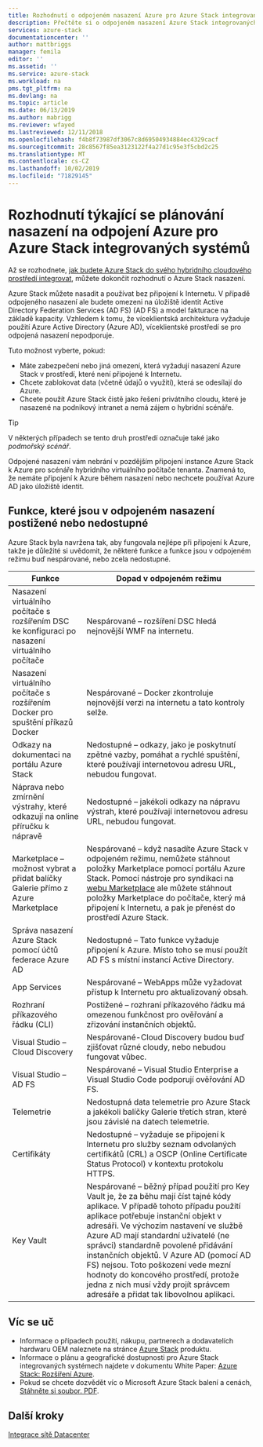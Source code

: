 ```yaml
---
title: Rozhodnutí o odpojeném nasazení Azure pro Azure Stack integrovaných systémů | Microsoft Docs
description: Přečtěte si o odpojeném nasazení Azure Stack integrovaných systémech a o rozhodnutích, která je potřeba zvážit v Azure.
services: azure-stack
documentationcenter: ''
author: mattbriggs
manager: femila
editor: ''
ms.assetid: ''
ms.service: azure-stack
ms.workload: na
pms.tgt_pltfrm: na
ms.devlang: na
ms.topic: article
ms.date: 06/13/2019
ms.author: mabrigg
ms.reviewer: wfayed
ms.lastreviewed: 12/11/2018
ms.openlocfilehash: f4b8f73987df3067c8d69504934884ec4329cacf
ms.sourcegitcommit: 28c8567f85ea3123122f4a27d1c95e3f5cbd2c25
ms.translationtype: MT
ms.contentlocale: cs-CZ
ms.lasthandoff: 10/02/2019
ms.locfileid: "71829145"
---
```

# <a name="azure-disconnected-deployment-planning-decisions-for-azure-stack-integrated-systems"></a>Rozhodnutí týkající se plánování nasazení na odpojení Azure pro Azure Stack integrovaných systémů
Až se rozhodnete, [jak budete Azure Stack do svého hybridního cloudového prostředí integrovat](azure-stack-connection-models.md), můžete dokončit rozhodnutí o Azure Stack nasazení.

Azure Stack můžete nasadit a používat bez připojení k Internetu. V případě odpojeného nasazení ale budete omezeni na úložiště identit Active Directory Federation Services (AD FS) (AD FS) a model fakturace na základě kapacity. Vzhledem k tomu, že víceklientská architektura vyžaduje použití Azure Active Directory (Azure AD), víceklientské prostředí se pro odpojená nasazení nepodporuje.

Tuto možnost vyberte, pokud:
- Máte zabezpečení nebo jiná omezení, která vyžadují nasazení Azure Stack v prostředí, které není připojené k Internetu.
- Chcete zablokovat data (včetně údajů o využití), která se odesílají do Azure.
- Chcete použít Azure Stack čistě jako řešení privátního cloudu, které je nasazené na podnikový intranet a nemá zájem o hybridní scénáře.

> [!TIP]
> V některých případech se tento druh prostředí označuje také jako *podmořský scénář*.

Odpojené nasazení vám nebrání v pozdějším připojení instance Azure Stack k Azure pro scénáře hybridního virtuálního počítače tenanta. Znamená to, že nemáte připojení k Azure během nasazení nebo nechcete používat Azure AD jako úložiště identit.

## <a name="features-that-are-impaired-or-unavailable-in-disconnected-deployments"></a>Funkce, které jsou v odpojeném nasazení postižené nebo nedostupné 
Azure Stack byla navržena tak, aby fungovala nejlépe při připojení k Azure, takže je důležité si uvědomit, že některé funkce a funkce jsou v odpojeném režimu buď nespárované, nebo zcela nedostupné.

|Funkce|Dopad v odpojeném režimu|
|-----|-----|
|Nasazení virtuálního počítače s rozšířením DSC ke konfiguraci po nasazení virtuálního počítače|Nespárované – rozšíření DSC hledá nejnovější WMF na internetu.|
|Nasazení virtuálního počítače s rozšířením Docker pro spuštění příkazů Docker|Nespárované – Docker zkontroluje nejnovější verzi na internetu a tato kontroly selže.|
|Odkazy na dokumentaci na portálu Azure Stack|Nedostupné – odkazy, jako je poskytnutí zpětné vazby, pomáhat a rychlé spuštění, které používají internetovou adresu URL, nebudou fungovat.|
|Náprava nebo zmírnění výstrahy, které odkazují na online příručku k nápravě|Nedostupné – jakékoli odkazy na nápravu výstrah, které používají internetovou adresu URL, nebudou fungovat.|
|Marketplace – možnost vybrat a přidat balíčky Galerie přímo z Azure Marketplace|Nespárované – když nasadíte Azure Stack v odpojeném režimu, nemůžete stáhnout položky Marketplace pomocí portálu Azure Stack. Pomocí nástroje pro syndikaci na [webu Marketplace](azure-stack-download-azure-marketplace-item.md) ale můžete stáhnout položky Marketplace do počítače, který má připojení k Internetu, a pak je přenést do prostředí Azure Stack.|
|Správa nasazení Azure Stack pomocí účtů federace Azure AD|Nedostupné – Tato funkce vyžaduje připojení k Azure. Místo toho se musí použít AD FS s místní instancí Active Directory.|
|App Services|Nespárované – WebApps může vyžadovat přístup k Internetu pro aktualizovaný obsah.|
|Rozhraní příkazového řádku (CLI)|Postižené – rozhraní příkazového řádku má omezenou funkčnost pro ověřování a zřizování instančních objektů.|
|Visual Studio – Cloud Discovery|Nespárované-Cloud Discovery budou buď zjišťovat různé cloudy, nebo nebudou fungovat vůbec.|
|Visual Studio – AD FS|Nespárované – Visual Studio Enterprise a Visual Studio Code podporují ověřování AD FS.
Telemetrie|Nedostupná data telemetrie pro Azure Stack a jakékoli balíčky Galerie třetích stran, které jsou závislé na datech telemetrie.|
|Certifikáty|Nedostupné – vyžaduje se připojení k Internetu pro služby seznam odvolaných certifikátů (CRL) a OSCP (Online Certificate Status Protocol) v kontextu protokolu HTTPS.|
|Key Vault|Nespárované – běžný případ použití pro Key Vault je, že za běhu mají číst tajné kódy aplikace. V případě tohoto případu použití aplikace potřebuje instanční objekt v adresáři. Ve výchozím nastavení ve službě Azure AD mají standardní uživatelé (ne správci) standardně povolené přidávání instančních objektů. V Azure AD (pomocí AD FS) nejsou. Toto poškození vede mezní hodnoty do koncového prostředí, protože jedna z nich musí vždy projít správcem adresáře a přidat tak libovolnou aplikaci.

## <a name="learn-more"></a>Víc se uč
- Informace o případech použití, nákupu, partnerech a dodavatelích hardwaru OEM naleznete na stránce [Azure Stack](https://azure.microsoft.com/overview/azure-stack/) produktu.
- Informace o plánu a geografické dostupnosti pro Azure Stack integrovaných systémech najdete v dokumentu White Paper: [Azure Stack: Rozšíření Azure](https://azure.microsoft.com/resources/azure-stack-an-extension-of-azure/). 
- Pokud se chcete dozvědět víc o Microsoft Azure Stack balení a cenách, [Stáhněte si soubor. PDF](https://azure.microsoft.com/mediahandler/files/resourcefiles/5bc3f30c-cd57-4513-989e-056325eb95e1/Azure-Stack-packaging-and-pricing-datasheet.pdf). 

## <a name="next-steps"></a>Další kroky
[Integrace sítě Datacenter](azure-stack-network.md)
